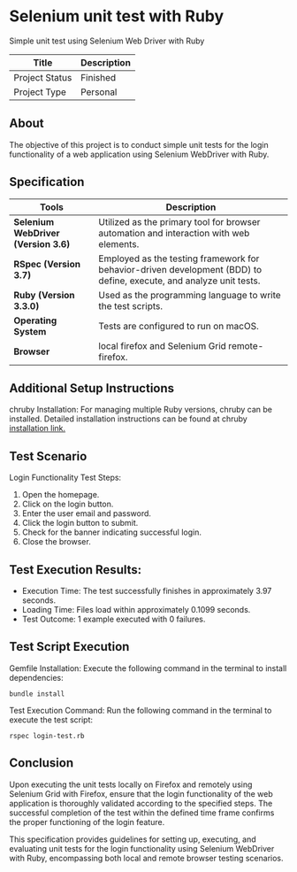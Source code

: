 # Selenium unit test with Ruby

Simple unit test using Selenium Web Driver with Ruby


| Title                                       | Description                                           |
| ------------------------------------------- | ----------------------------------------------------- |
| Project Status | Finished |
| Project Type | Personal |


## About
The objective of this project is to conduct simple unit tests for the login functionality of a web application using Selenium WebDriver with Ruby.

## Specification
| Tools                                       | Description                                           |
| ------------------------------------------- | ----------------------------------------------------- |
| **Selenium WebDriver (Version 3.6)** |  Utilized as the primary tool for browser automation and interaction with web elements.|
| **RSpec (Version 3.7)** |  Employed as the testing framework for behavior-driven development (BDD) to define, execute, and analyze unit tests. | 
| **Ruby (Version 3.3.0)** | Used as the programming language to write the test scripts. |
| **Operating System** | Tests are configured to run on macOS. | 
| **Browser** | local firefox and Selenium Grid remote-firefox. | 

## Additional Setup Instructions
chruby Installation: For managing multiple Ruby versions, chruby can be installed. Detailed installation instructions can be found at chruby [installation link.](https://mac.install.guide/ruby/12)   

## Test Scenario
Login Functionality Test Steps:
1. Open the homepage.
2. Click on the login button.
3. Enter the user email and password.
4. Click the login button to submit.
5. Check for the banner indicating successful login.
6. Close the browser.

## Test Execution Results:
* Execution Time: The test successfully finishes in approximately 3.97 seconds.
* Loading Time: Files load within approximately 0.1099 seconds.
* Test Outcome: 1 example executed with 0 failures.

## Test Script Execution
Gemfile Installation: Execute the following command in the terminal to install dependencies:
```
bundle install
```

Test Execution Command: Run the following command in the terminal to execute the test script:
```
rspec login-test.rb
```

## Conclusion
Upon executing the unit tests locally on Firefox and remotely using Selenium Grid with Firefox, ensure that the login functionality of the web application is thoroughly validated according to the specified steps. The successful completion of the test within the defined time frame confirms the proper functioning of the login feature.

This specification provides guidelines for setting up, executing, and evaluating unit tests for the login functionality using Selenium WebDriver with Ruby, encompassing both local and remote browser testing scenarios.

